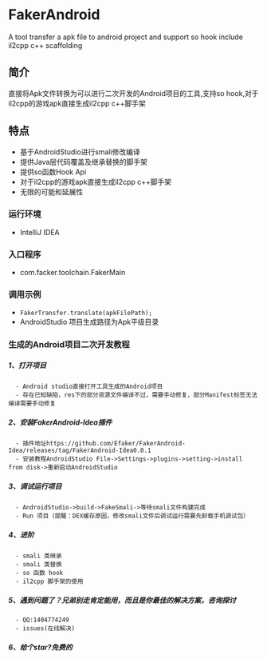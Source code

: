 # FakerAndroid
A tool transfer a apk file to android project and support so hook include il2cpp c++ scaffolding
## 简介
直接将Apk文件转换为可以进行二次开发的Android项目的工具,支持so hook,对于il2cpp的游戏apk直接生成il2cpp c++脚手架
## 特点
- 基于AndroidStudio进行smali修改编译
- 提供Java层代码覆盖及继承替换的脚手架
- 提供so函数Hook Api
- 对于il2cpp的游戏apk直接生成il2cpp c++脚手架
- 无限的可能和延展性

### 运行环境
- IntelliJ IDEA
### 入口程序
- com.facker.toolchain.FakerMain
### 调用示例
- ```FakerTransfer.translate(apkFilePath);```
- AndroidStudio 项目生成路径为Apk平级目录
### 生成的Android项目二次开发教程

##### 1、打开项目
      - Android studio直接打开工具生成的Android项目
      - 存在已知缺陷，res下的部分资源文件编译不过，需要手动修复，部分Manifest标签无法编译需要手动修复
##### 2、安装FakerAndroid-Idea插件
      - 插件地址https://github.com/Efaker/FakerAndroid-Idea/releases/tag/FakerAndroid-Idea0.0.1
      - 安装教程AndroidStudio File->Settings->plugins->setting->install from disk->重新启动AndroidStudio
##### 3、调试运行项目
      - AndroidStudio->build->FakeSmali->等待smali文件构建完成
      - Run 项目（提醒：DEX缓存原因，修改smali文件后调试运行需要先卸载手机调试包）
##### 4、进阶
      - smali 类继承
      - smali 类替换
      - so 函数 hook
      - il2cpp 脚手架的使用
##### 5、遇到问题了？兄弟别走肯定能用，而且是你最佳的解决方案，咨询探讨
      - QQ:1404774249
      - issues(在线解决) 
##### 6、给个star?免费的           
        
        
        
        
        
      
                
 








